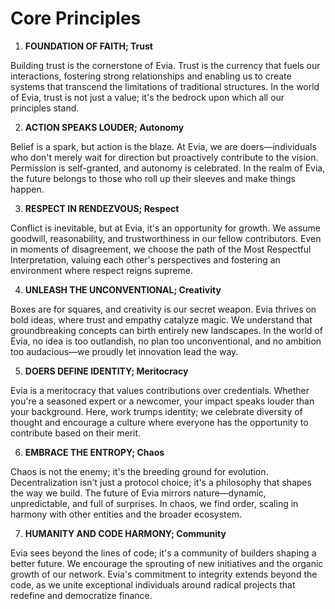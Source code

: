 # Core Principles

1. **FOUNDATION OF FAITH; Trust**

Building trust is the cornerstone of Evia. Trust is the currency that fuels our interactions, fostering strong relationships and enabling us to create systems that transcend the limitations of traditional structures. In the world of Evia, trust is not just a value; it's the bedrock upon which all our principles stand.

2. **ACTION SPEAKS LOUDER; Autonomy**

Belief is a spark, but action is the blaze. At Evia, we are doers—individuals who don't merely wait for direction but proactively contribute to the vision. Permission is self-granted, and autonomy is celebrated. In the realm of Evia, the future belongs to those who roll up their sleeves and make things happen.

3. **RESPECT IN RENDEZVOUS; Respect**

Conflict is inevitable, but at Evia, it's an opportunity for growth. We assume goodwill, reasonability, and trustworthiness in our fellow contributors. Even in moments of disagreement, we choose the path of the Most Respectful Interpretation, valuing each other's perspectives and fostering an environment where respect reigns supreme.

4. **UNLEASH THE UNCONVENTIONAL; Creativity**

Boxes are for squares, and creativity is our secret weapon. Evia thrives on bold ideas, where trust and empathy catalyze magic. We understand that groundbreaking concepts can birth entirely new landscapes. In the world of Evia, no idea is too outlandish, no plan too unconventional, and no ambition too audacious—we proudly let innovation lead the way.

5. **DOERS DEFINE IDENTITY; Meritocracy**

Evia is a meritocracy that values contributions over credentials. Whether you're a seasoned expert or a newcomer, your impact speaks louder than your background. Here, work trumps identity; we celebrate diversity of thought and encourage a culture where everyone has the opportunity to contribute based on their merit.

6. **EMBRACE THE ENTROPY; Chaos**

Chaos is not the enemy; it's the breeding ground for evolution. Decentralization isn't just a protocol choice; it's a philosophy that shapes the way we build. The future of Evia mirrors nature—dynamic, unpredictable, and full of surprises. In chaos, we find order, scaling in harmony with other entities and the broader ecosystem.

7. **HUMANITY AND CODE HARMONY; Community**

Evia sees beyond the lines of code; it's a community of builders shaping a better future. We encourage the sprouting of new initiatives and the organic growth of our network. Evia's commitment to integrity extends beyond the code, as we unite exceptional individuals around radical projects that redefine and democratize finance.
